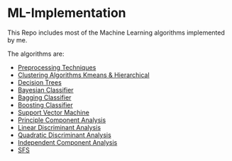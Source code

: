# ML-Implementation

This Repo includes most of the Machine Learning algorithms implemented by me.

The algorithms are:

- [Preprocessing Techniques](https://github.com/ayushabrol13/ML-Implementation/tree/master/Python%20Basics)
- [Clustering Algorithms Kmeans & Hierarchical](https://github.com/ayushabrol13/ML-Implementation/tree/master/Clustering%20-%20Kmeans%20%26%20Hierarchical)
- [Decision Trees](https://github.com/ayushabrol13/ML-Implementation/tree/master/Decision%20Trees)
- [Bayesian Classifier](https://github.com/ayushabrol13/ML-Implementation/tree/master/Bayes%20Classification)
- [Bagging Classifier](https://github.com/ayushabrol13/ML-Implementation/tree/master/Bagging%20%26%20Boosting)
- [Boosting Classifier](https://github.com/ayushabrol13/ML-Implementation/tree/master/Bagging%20%26%20Boosting)
- [Support Vector Machine](https://github.com/ayushabrol13/ML-Implementation/tree/master/SVM)
- [Principle Component Analysis](https://github.com/ayushabrol13/ML-Implementation/tree/master/PCA%20%26%20LDA)
- [Linear Discriminant Analysis](https://github.com/ayushabrol13/ML-Implementation/tree/master/PCA%20%26%20LDA)
- [Quadratic Discriminant Analysis](https://github.com/ayushabrol13/ML-Implementation/tree/master/Quadratic%20Discriminant%20Analysis)
- [Independent Component Analysis](https://github.com/ayushabrol13/ML-Implementation/tree/master/ICA%20%26%20SFS)
- [SFS](https://github.com/ayushabrol13/ML-Implementation/tree/master/ICA%20%26%20SFS)
